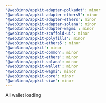```yaml
---
'@web3inno/appkit-adapter-polkadot': minor
'@web3inno/appkit-adapter-ethers5': minor
'@web3inno/appkit-adapter-ethers': minor
'@web3inno/appkit-adapter-solana': minor
'@web3inno/appkit-adapter-wagmi': minor
'@web3inno/appkit-scaffold-ui': minor
'@web3inno/appkit-polyfills': minor
'@web3inno/appkit-ethers5': minor
'@web3inno/appkit': minor
'@web3inno/appkit-common': minor
'@web3inno/appkit-ethers': minor
'@web3inno/appkit-solana': minor
'@web3inno/appkit-wallet': minor
'@web3inno/appkit-wagmi': minor
'@web3inno/appkit-core': minor
'@web3inno/appkit-siwe': minor
---
```


All wallet loading
